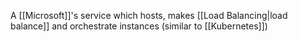 A [[Microsoft]]'s service which hosts, makes [[Load Balancing|load balance]] and orchestrate instances (similar to [[Kubernetes]])